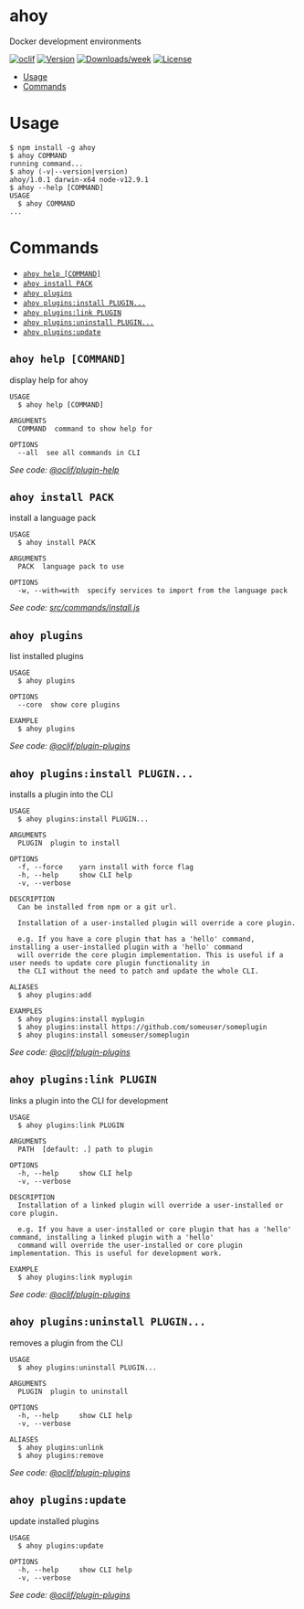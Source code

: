 ahoy
====

Docker development environments

[![oclif](https://img.shields.io/badge/cli-oclif-brightgreen.svg)](https://oclif.io)
[![Version](https://img.shields.io/npm/v/ahoy.svg)](https://npmjs.org/package/ahoy)
[![Downloads/week](https://img.shields.io/npm/dw/ahoy.svg)](https://npmjs.org/package/ahoy)
[![License](https://img.shields.io/npm/l/ahoy.svg)](https://github.com/codemasonhq/ahoy/blob/master/package.json)

<!-- toc -->
* [Usage](#usage)
* [Commands](#commands)
<!-- tocstop -->
# Usage
<!-- usage -->
```sh-session
$ npm install -g ahoy
$ ahoy COMMAND
running command...
$ ahoy (-v|--version|version)
ahoy/1.0.1 darwin-x64 node-v12.9.1
$ ahoy --help [COMMAND]
USAGE
  $ ahoy COMMAND
...
```
<!-- usagestop -->
# Commands
<!-- commands -->
* [`ahoy help [COMMAND]`](#ahoy-help-command)
* [`ahoy install PACK`](#ahoy-install-pack)
* [`ahoy plugins`](#ahoy-plugins)
* [`ahoy plugins:install PLUGIN...`](#ahoy-pluginsinstall-plugin)
* [`ahoy plugins:link PLUGIN`](#ahoy-pluginslink-plugin)
* [`ahoy plugins:uninstall PLUGIN...`](#ahoy-pluginsuninstall-plugin)
* [`ahoy plugins:update`](#ahoy-pluginsupdate)

## `ahoy help [COMMAND]`

display help for ahoy

```
USAGE
  $ ahoy help [COMMAND]

ARGUMENTS
  COMMAND  command to show help for

OPTIONS
  --all  see all commands in CLI
```

_See code: [@oclif/plugin-help](https://github.com/oclif/plugin-help/blob/v2.2.3/src/commands/help.ts)_

## `ahoy install PACK`

install a language pack

```
USAGE
  $ ahoy install PACK

ARGUMENTS
  PACK  language pack to use

OPTIONS
  -w, --with=with  specify services to import from the language pack
```

_See code: [src/commands/install.js](https://github.com/codemasonhq/ahoy/blob/v1.0.1/src/commands/install.js)_

## `ahoy plugins`

list installed plugins

```
USAGE
  $ ahoy plugins

OPTIONS
  --core  show core plugins

EXAMPLE
  $ ahoy plugins
```

_See code: [@oclif/plugin-plugins](https://github.com/oclif/plugin-plugins/blob/v1.7.9/src/commands/plugins/index.ts)_

## `ahoy plugins:install PLUGIN...`

installs a plugin into the CLI

```
USAGE
  $ ahoy plugins:install PLUGIN...

ARGUMENTS
  PLUGIN  plugin to install

OPTIONS
  -f, --force    yarn install with force flag
  -h, --help     show CLI help
  -v, --verbose

DESCRIPTION
  Can be installed from npm or a git url.

  Installation of a user-installed plugin will override a core plugin.

  e.g. If you have a core plugin that has a 'hello' command, installing a user-installed plugin with a 'hello' command 
  will override the core plugin implementation. This is useful if a user needs to update core plugin functionality in 
  the CLI without the need to patch and update the whole CLI.

ALIASES
  $ ahoy plugins:add

EXAMPLES
  $ ahoy plugins:install myplugin 
  $ ahoy plugins:install https://github.com/someuser/someplugin
  $ ahoy plugins:install someuser/someplugin
```

_See code: [@oclif/plugin-plugins](https://github.com/oclif/plugin-plugins/blob/v1.7.9/src/commands/plugins/install.ts)_

## `ahoy plugins:link PLUGIN`

links a plugin into the CLI for development

```
USAGE
  $ ahoy plugins:link PLUGIN

ARGUMENTS
  PATH  [default: .] path to plugin

OPTIONS
  -h, --help     show CLI help
  -v, --verbose

DESCRIPTION
  Installation of a linked plugin will override a user-installed or core plugin.

  e.g. If you have a user-installed or core plugin that has a 'hello' command, installing a linked plugin with a 'hello' 
  command will override the user-installed or core plugin implementation. This is useful for development work.

EXAMPLE
  $ ahoy plugins:link myplugin
```

_See code: [@oclif/plugin-plugins](https://github.com/oclif/plugin-plugins/blob/v1.7.9/src/commands/plugins/link.ts)_

## `ahoy plugins:uninstall PLUGIN...`

removes a plugin from the CLI

```
USAGE
  $ ahoy plugins:uninstall PLUGIN...

ARGUMENTS
  PLUGIN  plugin to uninstall

OPTIONS
  -h, --help     show CLI help
  -v, --verbose

ALIASES
  $ ahoy plugins:unlink
  $ ahoy plugins:remove
```

_See code: [@oclif/plugin-plugins](https://github.com/oclif/plugin-plugins/blob/v1.7.9/src/commands/plugins/uninstall.ts)_

## `ahoy plugins:update`

update installed plugins

```
USAGE
  $ ahoy plugins:update

OPTIONS
  -h, --help     show CLI help
  -v, --verbose
```

_See code: [@oclif/plugin-plugins](https://github.com/oclif/plugin-plugins/blob/v1.7.9/src/commands/plugins/update.ts)_

<!-- commandsstop -->
